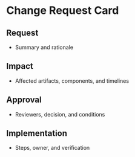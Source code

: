 # Change Request Card

## Request
- Summary and rationale

## Impact
- Affected artifacts, components, and timelines

## Approval
- Reviewers, decision, and conditions

## Implementation
- Steps, owner, and verification


